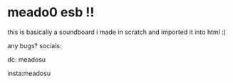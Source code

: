 # meado0 esb !!

this is basically a soundboard i made in scratch and imported it into html :)

any bugs? socials:

dc: meadosu

insta:meadosu
